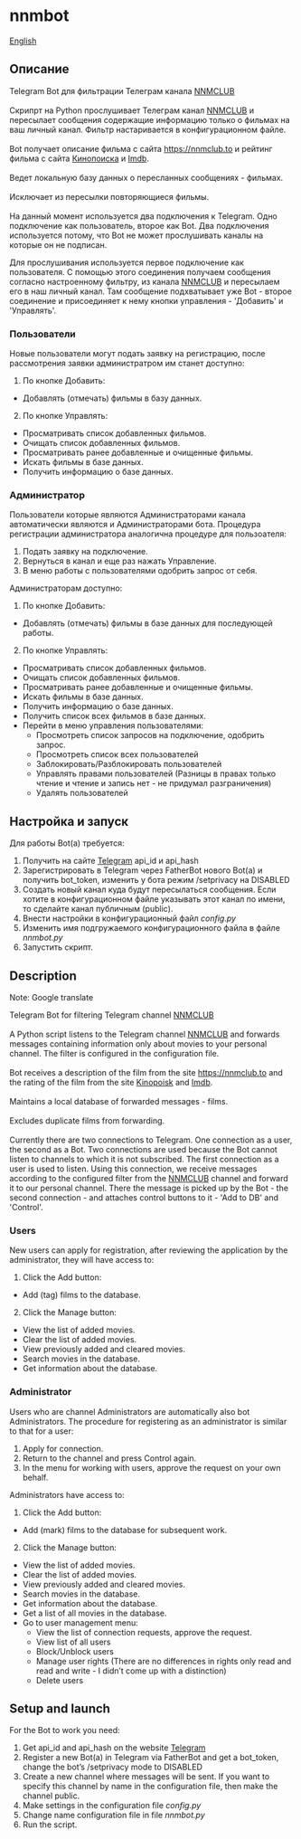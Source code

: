 # nnmbot                             
[English](#description)
## Описание
Telegram Bot для фильтрации Телеграм канала [NNMCLUB](t.me/nnmclubtor)  <br> <br>
Скрипрт на Python прослушивает Телеграм канал [NNMCLUB](t.me/nnmclubtor) и пересылает сообщения содержащие информацию только о фильмах на ваш личный канал. Фильтр настаривается в конфигурационном файле. <br><br>
Bot получает описание фильма с сайта https://nnmclub.to и рейтинг фильма с сайта [Кинопоиска](https://www.kinopoisk.ru) и [Imdb](https://www.imdb.com).<br><br>
Ведет локальную базу данных о пересланных сообщениях - фильмах.<br><br>
Исключает из пересылки повторяющиеся фильмы.<br><br>
На данный момент используется два подключения к Telegram. Одно подключение как пользователь, второе как Bot. Два подключения используется потому, что Bot не может прослушивать каналы на которые он не подписан. 


Для прослушивания используется первое подключение как пользователя. С помощью этого соединения получаем сообщения согласно настроенному фильтру, из канала [NNMCLUB](t.me/nnmclubtor) и пересылаем его в наш личный канал. Там сообщение подхватывает уже Bot - второе соединение и присоединяет к нему кнопки управления - 'Добавить' и 'Управлять'.

### Пользователи
Новые пользователи могут подать заявку на регистрацию, после рассмотрения заявки администратром им станет доступно:
1. По кнопке Добавить:
*  Добавлять (отмечать) фильмы в базу данных.
2. По кнопке Управлять:
* Просматривать список добавленных фильмов.
* Очищать список добавленных фильмов.
* Просматривать ранее добавленные и очищенные фильмы.
* Искать фильмы в базе данных.
* Получить информацию о базе данных.


### Администратор
Пользователи которые являются Администраторами канала автоматически являются и Администраторами бота.
Процедура регистрации администратора аналогична процедуре для пользоателя:
1. Подать заявку на подключение.
2. Вернуться в канал и еще раз нажать Управление.
3. В меню работы с пользователями одобрить запрос от себя.

Администраторам доступно:
1. По кнопке Добавить:
  * Добавлять (отмечать) фильмы в базе данных для последующей работы.
2. По кнопке Управлять:
  * Просматривать список добавленных фильмов.
  * Очищать список добавленных фильмов.
  * Просматривать ранее добавленные и очищенные фильмы.
  * Искать фильмы в базе данных.
  * Получить информацию о базе данных.
  * Получить список всех фильмов в базе данных.
  * Перейти в меню управления пользователями:
  	 * Просмотреть список запросов на подключение, одобрить запрос.
 	 * Просмотреть список всех пользователей
	 * Заблокировать/Разблокировать пользователей
	 * Управлять правами пользователей (Разницы в правах только чтение и чтение и запись нет - не придумал разграничения)
	 * Удалять пользователей

## Настройка и запуск

Для работы Bot(а) требуется:
1. Получить на сайте [Telegram](https://my.telegram.org) api_id и api_hash
2. Зарегистрировать в Telegram через FatherBot нового Bot(a) и получить bot_token, изменить у бота режим /setprivacy на DISABLED
3. Создать новый канал куда будут пересылаться сообщения. Если хотите в конфигурационном файле указывать этот канал по имени, то сделайте канал публичным (public). 
4. Внести настройки в конфигурационный файл *config.py*
5. Изменить имя подгружаемого конфигурационного файла в файле *nnmbot.py*   
6. Запустить скрипт.


## Description
Note: Google translate

Telegram Bot for filtering Telegram channel [NNMCLUB](t.me/nnmclubtor) <br> <br>
A Python script listens to the Telegram channel [NNMCLUB](t.me/nnmclubtor) and forwards messages containing information only about movies to your personal channel. The filter is configured in the configuration file. <br><br>
Bot receives a description of the film from the site https://nnmclub.to and the rating of the film from the site [Kinopoisk](https://www.kinopoisk.ru) and [Imdb](https://www.imdb.com).<br> <br>
Maintains a local database of forwarded messages - films.<br><br>
Excludes duplicate films from forwarding.<br><br>
Currently there are two connections to Telegram. One connection as a user, the second as a Bot. Two connections are used because the Bot cannot listen to channels to which it is not subscribed.
The first connection as a user is used to listen. Using this connection, we receive messages according to the configured filter from the [NNMCLUB](t.me/nnmclubtor) channel and forward it to our personal channel. There the message is picked up by the Bot - the second connection - and attaches control buttons to it - 'Add to DB' and 'Control'.

### Users
New users can apply for registration, after reviewing the application by the administrator, they will have access to:
1. Click the Add button:
* Add (tag) films to the database.
2. Click the Manage button:
* View the list of added movies.
* Clear the list of added movies.
* View previously added and cleared movies.
* Search movies in the database.
* Get information about the database.

### Administrator
Users who are channel Administrators are automatically also bot Administrators.
The procedure for registering as an administrator is similar to that for a user:
1. Apply for connection.
2. Return to the channel and press Control again.
3. In the menu for working with users, approve the request on your own behalf.

Administrators have access to:
1. Click the Add button:
  * Add (mark) films to the database for subsequent work.
2. Click the Manage button:
  * View the list of added movies.
  * Clear the list of added movies.
  * View previously added and cleared movies.
  * Search movies in the database.
  * Get information about the database.
  * Get a list of all movies in the database.
  * Go to user management menu:
  	* View the list of connection requests, approve the request.
 	* View list of all users
	* Block/Unblock users
	* Manage user rights (There are no differences in rights only read and read and write - I didn’t come up with a distinction)
	* Delete users

## Setup and launch

For the Bot to work you need:
1. Get api_id and api_hash on the website [Telegram](https://my.telegram.org)
2. Register a new Bot(a) in Telegram via FatherBot and get a bot_token, change the bot’s /setprivacy mode to DISABLED
3. Create a new channel where messages will be sent. If you want to specify this channel by name in the configuration file, then make the channel public.
4. Make settings in the configuration file *config.py*
5. Change name configuration file in file *nnmbot.py*
6. Run the script.
